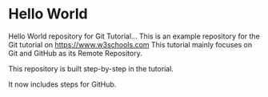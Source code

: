 # Hello World
Hello World repository for Git Tutorial...
This is an example repository for the Git tutorial on https://www.w3schools.com
This tutorial mainly focuses on Git and GitHub as its Remote Repository.

This repository is built step-by-step in the tutorial.

It now includes steps for GitHub.
